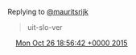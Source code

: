 Replying to [@mauritsrijk](https://twitter.com/mauritsrijk/status/658348857911345152)

> uit\-slo\-ver

<img src="../../media/tweet.ico" width="12" /> [Mon Oct 26 18:56:42 +0000 2015](https://twitter.com/DromerDenker/status/658718914910801920)